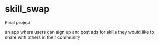 # skill_swap
Final project

an app where users can sign up and post ads for skills they would like to share with others in their community
